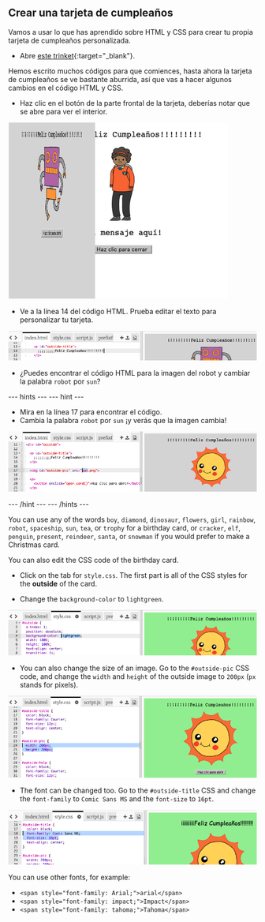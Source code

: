 ## Crear una tarjeta de cumpleaños

Vamos a usar lo que has aprendido sobre HTML y CSS para crear tu propia tarjeta de cumpleaños personalizada.

+ Abre [este trinket](https://trinket.io/html/b33e4f4ca8){:target="_blank"}.

Hemos escrito muchos códigos para que comiences, hasta ahora la tarjeta de cumpleaños se ve bastante aburrida, así que vas a hacer algunos cambios en el código HTML y CSS.

+ Haz clic en el botón de la parte frontal de la tarjeta, deberías notar que se abre para ver el interior.

![captura de pantalla](images/birthday-click.png)

+ Ve a la línea 14 del código HTML. Prueba editar el texto para personalizar tu tarjeta.

![captura de pantalla](images/birthday-card-html.png)

+ ¿Puedes encontrar el código HTML para la imagen del robot y cambiar la palabra `robot` por `sun`?

\--- hints \--- \--- hint \---

+ Mira en la línea 17 para encontrar el código.
+ Cambia la palabra `robot` por `sun` ¡y verás que la imagen cambia!

![captura de pantalla](images/birthday-card-sun.png)

\--- /hint \--- \--- /hints \---

You can use any of the words `boy`, `diamond`, `dinosaur`, `flowers`, `girl`, `rainbow`, `robot`, `spaceship`, `sun`, `tea`, or `trophy` for a birthday card, or `cracker`, `elf`, `penguin`, `present`, `reindeer`, `santa`, or `snowman` if you would prefer to make a Christmas card.

You can also edit the CSS code of the birthday card.

+ Click on the tab for `style.css`. The first part is all of the CSS styles for the **outside** of the card.

+ Change the `background-color` to `lightgreen`.

![captura de pantalla](images/birthday-card-outside.png)

+ You can also change the size of an image. Go to the `#outside-pic` CSS code, and change the `width` and `height` of the outside image to `200px` (`px` stands for pixels).

![captura de pantalla](images/birthday-card-size.png)

+ The font can be changed too. Go to the `#outside-title` CSS and change the `font-family` to `Comic Sans MS` and the `font-size` to `16pt`.

![screenshot](images/birthday-card-font.png)

You can use other fonts, for example:

+ `<span style="font-family: Arial;">arial</span>`
+ `<span style="font-family: impact;">Impact</span>`
+ `<span style="font-family: tahoma;">Tahoma</span>`